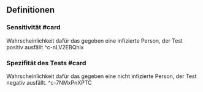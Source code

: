 ## Definitionen
### Sensitivität #card 
Wahrscheinlichkeit dafür das gegeben eine infizierte Person, der Test positiv ausfällt
^c-nLV2EBQhix
### Spezifität des Tests #card 
Wahrscheinlichkeit dafür das gegeben eine nicht infizierte Person, der Test negativ ausfällt.
^c-7NMxPnXPTC